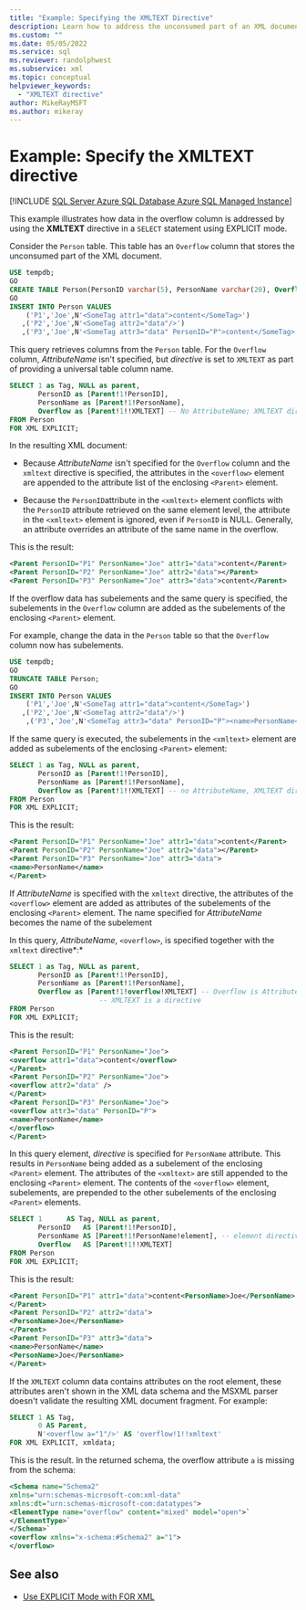 ```yaml
---
title: "Example: Specifying the XMLTEXT Directive"
description: Learn how to address the unconsumed part of an XML document by specifying the XMLTEXT directive in a SELECT statement using EXPLICIT mode.
ms.custom: ""
ms.date: 05/05/2022
ms.service: sql
ms.reviewer: randolphwest
ms.subservice: xml
ms.topic: conceptual
helpviewer_keywords:
  - "XMLTEXT directive"
author: MikeRayMSFT
ms.author: mikeray
---
```

# Example: Specify the XMLTEXT directive

[!INCLUDE [SQL Server Azure SQL Database Azure SQL Managed Instance](../../includes/applies-to-version/sql-asdb-asdbmi.md)]

This example illustrates how data in the overflow column is addressed by using the **XMLTEXT** directive in a `SELECT` statement using EXPLICIT mode.

Consider the `Person` table. This table has an `Overflow` column that stores the unconsumed part of the XML document.

```sql
USE tempdb;
GO
CREATE TABLE Person(PersonID varchar(5), PersonName varchar(20), Overflow nvarchar(200));
GO
INSERT INTO Person VALUES
    ('P1','Joe',N'<SomeTag attr1="data">content</SomeTag>')
   ,('P2','Joe',N'<SomeTag attr2="data"/>')
   ,('P3','Joe',N'<SomeTag attr3="data" PersonID="P">content</SomeTag>');
```

This query retrieves columns from the `Person` table. For the `Overflow` column, *AttributeName* isn't specified, but *directive* is set to `XMLTEXT` as part of providing a universal table column name.

```sql
SELECT 1 as Tag, NULL as parent,
       PersonID as [Parent!1!PersonID],
       PersonName as [Parent!1!PersonName],
       Overflow as [Parent!1!!XMLTEXT] -- No AttributeName; XMLTEXT directive
FROM Person
FOR XML EXPLICIT;
```

In the resulting XML document:

- Because *AttributeName* isn't specified for the `Overflow` column and the `xmltext` directive is specified, the attributes in the `<overflow>` element are appended to the attribute list of the enclosing `<Parent>` element.

- Because the `PersonID`attribute in the `<xmltext>` element conflicts with the `PersonID` attribute retrieved on the same element level, the attribute in the `<xmltext>` element is ignored, even if `PersonID` is NULL. Generally, an attribute overrides an attribute of the same name in the overflow.

This is the result:

```xml
<Parent PersonID="P1" PersonName="Joe" attr1="data">content</Parent>
<Parent PersonID="P2" PersonName="Joe" attr2="data"></Parent>
<Parent PersonID="P3" PersonName="Joe" attr3="data">content</Parent>
```

If the overflow data has subelements and the same query is specified, the subelements in the `Overflow` column are added as the subelements of the enclosing `<Parent>` element.

For example, change the data in the `Person` table so that the `Overflow` column now has subelements.

```sql
USE tempdb;
GO
TRUNCATE TABLE Person;
GO
INSERT INTO Person VALUES
    ('P1','Joe',N'<SomeTag attr1="data">content</SomeTag>')
   ,('P2','Joe',N'<SomeTag attr2="data"/>')
    ,('P3','Joe',N'<SomeTag attr3="data" PersonID="P"><name>PersonName</name></SomeTag>');
```

If the same query is executed, the subelements in the `<xmltext>` element are added as subelements of the enclosing `<Parent>` element:

```sql
SELECT 1 as Tag, NULL as parent,
       PersonID as [Parent!1!PersonID],
       PersonName as [Parent!1!PersonName],
       Overflow as [Parent!1!!XMLTEXT] -- no AttributeName, XMLTEXT directive
FROM Person
FOR XML EXPLICIT;
```

This is the result:

```xml
<Parent PersonID="P1" PersonName="Joe" attr1="data">content</Parent>
<Parent PersonID="P2" PersonName="Joe" attr2="data"></Parent>
<Parent PersonID="P3" PersonName="Joe" attr3="data">
<name>PersonName</name>
</Parent>
```

If *AttributeName* is specified with the `xmltext` directive, the attributes of the `<overflow>` element are added as attributes of the subelements of the enclosing `<Parent>` element. The name specified for *AttributeName* becomes the name of the subelement

In this query, *AttributeName*, `<overflow>`, is specified together with the `xmltext` directive*:*

```sql
SELECT 1 as Tag, NULL as parent,
       PersonID as [Parent!1!PersonID],
       PersonName as [Parent!1!PersonName],
       Overflow as [Parent!1!overflow!XMLTEXT] -- Overflow is AttributeName
                      -- XMLTEXT is a directive
FROM Person
FOR XML EXPLICIT;
```

This is the result:

```xml
<Parent PersonID="P1" PersonName="Joe">
<overflow attr1="data">content</overflow>
</Parent>
<Parent PersonID="P2" PersonName="Joe">
<overflow attr2="data" />
</Parent>
<Parent PersonID="P3" PersonName="Joe">
<overflow attr3="data" PersonID="P">
<name>PersonName</name>
</overflow>
</Parent>
```

In this query element, *directive* is specified for `PersonName` attribute. This results in `PersonName` being added as a subelement of the enclosing `<Parent>` element. The attributes of the `<xmltext>` are still appended to the enclosing `<Parent>` element. The contents of the `<overflow>` element, subelements, are prepended to the other subelements of the enclosing `<Parent>` elements.

```sql
SELECT 1      AS Tag, NULL as parent,
       PersonID   AS [Parent!1!PersonID],
       PersonName AS [Parent!1!PersonName!element], -- element directive
       Overflow   AS [Parent!1!!XMLTEXT]
FROM Person
FOR XML EXPLICIT;
```

This is the result:

```xml
<Parent PersonID="P1" attr1="data">content<PersonName>Joe</PersonName>
</Parent>
<Parent PersonID="P2" attr2="data">
<PersonName>Joe</PersonName>
</Parent>
<Parent PersonID="P3" attr3="data">
<name>PersonName</name>
<PersonName>Joe</PersonName>
</Parent>
```

If the `XMLTEXT` column data contains attributes on the root element, these attributes aren't shown in the XML data schema and the MSXML parser doesn't validate the resulting XML document fragment. For example:

```sql
SELECT 1 AS Tag,
       0 AS Parent,
       N'<overflow a="1"/>' AS 'overflow!1!!xmltext'
FOR XML EXPLICIT, xmldata;
```

This is the result. In the returned schema, the overflow attribute `a` is missing from the schema:

```xml
<Schema name="Schema2"
xmlns="urn:schemas-microsoft-com:xml-data"
xmlns:dt="urn:schemas-microsoft-com:datatypes">
<ElementType name="overflow" content="mixed" model="open">`
</ElementType>`
</Schema>`
<overflow xmlns="x-schema:#Schema2" a="1">
</overflow>
```

## See also

- [Use EXPLICIT Mode with FOR XML](../../relational-databases/xml/use-explicit-mode-with-for-xml.md)
